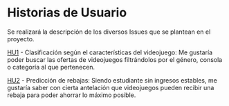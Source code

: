 # Historias de Usuario

Se realizará la descripción de los diversos Issues que se plantean en el proyecto.

[HU1](https://github.com/Paszser/IV/issues/3) - Clasificación según el características del videojuego: Me gustaría poder buscar las ofertas de videojuegos filtrándolos por el género, consola o categoría al que pertenecen.

[HU2](https://github.com/Paszser/IV/issues/4) - Predicción de rebajas: Siendo estudiante sin ingresos estables, me gustaría saber con cierta antelación que videojuegos pueden recibir una rebaja para poder ahorrar lo máximo posible.